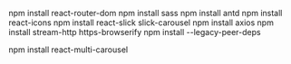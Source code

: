 npm install react-router-dom
npm install sass
npm install antd
npm install react-icons
npm install react-slick slick-carousel
npm install axios
npm install stream-http https-browserify
npm install --legacy-peer-deps


npm install react-multi-carousel
